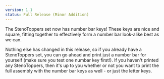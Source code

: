 ```yaml
---
version: 1.1
status: Full Release (Minor Addition)
---
```


The StenoToppers set now has number bar keys! These keys are nice and square, fitting together to effectively form a number bar look-alike best as we can.

Nothing else has changed in this release, so if you already have a StenoToppers set, you can go ahead and print just a number bar for yourself (make sure you test one numbar key first!). If you haven't printed any StenoToppers, then it's up to you whether or not you want to print the full assembly with the number bar keys as well - or just the letter keys.